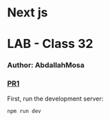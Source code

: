 # Next js 
# LAB - Class 32

### Author: AbdallahMosa

### [PR1](https://github.com/AbdallahMosa/401-images-app/pull/1)

First, run the development server:

```bash
npm run dev

```

